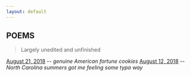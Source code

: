 ```yaml
---
layout: default
---
```

## POEMS
> Largely unedited and unfinished 

[August 21, 2018](./poems/08212018.html) -- _genuine American fortune cookies_
[August 12, 2018](./poems/08122018.html) -- _North Carolina summers got me feeling some typa way_
